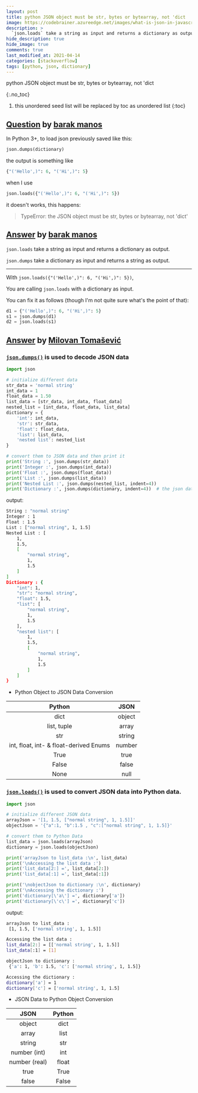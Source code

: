 ```yaml
---
layout: post
title: python JSON object must be str, bytes or bytearray, not 'dict
image: https://codebrainer.azureedge.net/images/what-is-json-in-javascript.png
description: >
  `json.loads` take a string as input and returns a dictionary as output, `json.dumps` take a dictionary as input and returns a string as output.
hide_description: true
hide_image: true
comments: true
last_modified_at: 2021-04-14
categories: [stackoverflow]
tags: [python, json, dictionary]
---
```


python JSON object must be str, bytes or bytearray, not 'dict

{:.no_toc}
1. this unordered seed list will be replaced by toc as unordered list
{:toc}

## [Question](https://stackoverflow.com/questions/136097/difference-between-staticmethod-and-classmethod) by [barak manos](https://stackoverflow.com/users/1382251/barak-manos)

In Python 3+, to load json previously saved like this:

```py
json.dumps(dictionary)
```

the output is something like
```py
{"('Hello',)": 6, "('Hi',)": 5}
```
when I use
```py
json.loads({"('Hello',)": 6, "('Hi',)": 5})
```
it doesn't works, this happens:

> TypeError: the JSON object must be str, bytes or bytearray, not 'dict'

## [Answer](https://stackoverflow.com/a/42354033/13155046) by [barak manos](https://stackoverflow.com/users/1382251/barak-manos)

`json.loads` take a string as input and returns a dictionary as output.

`json.dumps` take a dictionary as input and returns a string as output.

---
With `json.loads({"('Hello',)": 6, "('Hi',)": 5})`,

You are calling `json.loads` with a dictionary as input.

You can fix it as follows (though I'm not quite sure what's the point of that):
```py
d1 = {"('Hello',)": 6, "('Hi',)": 5}
s1 = json.dumps(d1)
d2 = json.loads(s1)
```

## [Answer](https://stackoverflow.com/a/66070438/13155046) by [Milovan Tomašević](https://stackoverflow.com/users/13155046/milovan-tomašević)


### [`json.dumps()`][1] is used to decode JSON data

```py
import json

# initialize different data
str_data = 'normal string'
int_data = 1
float_data = 1.50
list_data = [str_data, int_data, float_data]
nested_list = [int_data, float_data, list_data]
dictionary = {
    'int': int_data,
    'str': str_data,
    'float': float_data,
    'list': list_data,
    'nested list': nested_list
}

# convert them to JSON data and then print it
print('String :', json.dumps(str_data))
print('Integer :', json.dumps(int_data))
print('Float :', json.dumps(float_data))
print('List :', json.dumps(list_data))
print('Nested List :', json.dumps(nested_list, indent=4))
print('Dictionary :', json.dumps(dictionary, indent=4))  # the json data will be indented
```

output:

```sh
String : "normal string"
Integer : 1
Float : 1.5
List : ["normal string", 1, 1.5]
Nested List : [
    1,
    1.5,
    [
        "normal string",
        1,
        1.5
    ]
]
Dictionary : {
    "int": 1,
    "str": "normal string",
    "float": 1.5,
    "list": [
        "normal string",
        1,
        1.5
    ],
    "nested list": [
        1,
        1.5,
        [
            "normal string",
            1,
            1.5
        ]
    ]
}
```

-  Python Object to JSON Data Conversion


|                 Python                 |  JSON  |
|:--------------------------------------:|:------:|
|                  dict                  | object |
|               list, tuple              |  array |
|                   str                  | string |
| int, float, int- & float-derived Enums | number |
|                  True                  |  true  |
|                  False                 |  false |
|                  None                  |  null  |


### [`json.loads()`][1] is used to convert JSON data into Python data. 

```py
import json

# initialize different JSON data
arrayJson = '[1, 1.5, ["normal string", 1, 1.5]]'
objectJson = '{"a":1, "b":1.5 , "c":["normal string", 1, 1.5]}'

# convert them to Python Data
list_data = json.loads(arrayJson)
dictionary = json.loads(objectJson)

print('arrayJson to list_data :\n', list_data)
print('\nAccessing the list data :')
print('list_data[2:] =', list_data[2:])
print('list_data[:1] =', list_data[:1])

print('\nobjectJson to dictionary :\n', dictionary)
print('\nAccessing the dictionary :')
print('dictionary[\'a\'] =', dictionary['a'])
print('dictionary[\'c\'] =', dictionary['c'])
```

output:

```sh
arrayJson to list_data :
 [1, 1.5, ['normal string', 1, 1.5]]

Accessing the list data :
list_data[2:] = [['normal string', 1, 1.5]]
list_data[:1] = [1]

objectJson to dictionary :
 {'a': 1, 'b': 1.5, 'c': ['normal string', 1, 1.5]}

Accessing the dictionary :
dictionary['a'] = 1
dictionary['c'] = ['normal string', 1, 1.5]
```

- JSON Data to Python Object Conversion


|      JSON     | Python |
|:-------------:|:------:|
|     object    |  dict  |
|     array     |  list  |
|     string    |   str  |
|  number (int) |   int  |
| number (real) |  float |
|      true     |  True  |
|     false     |  False |



  [1]: https://docs.python.org/3/library/json.html#module-json
